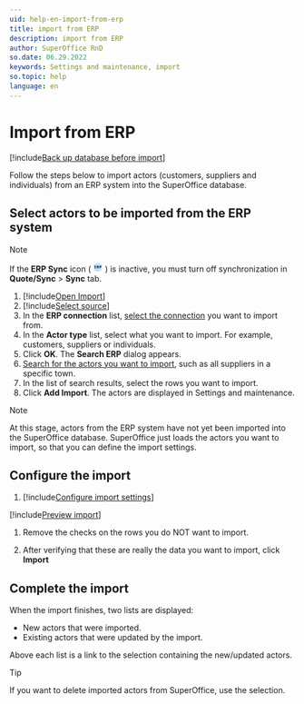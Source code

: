 ```yaml
---
uid: help-en-import-from-erp
title: import from ERP
description: import from ERP
author: SuperOffice RnD
so.date: 06.29.2022
keywords: Settings and maintenance, import
so.topic: help
language: en
---
```


# Import from ERP

[!include[Back up database before import](includes/caution-backup-before-import.md)]

Follow the steps below to import actors (customers, suppliers and individuals) from an ERP system into the SuperOffice database.

## Select actors to be imported from the ERP system

> [!NOTE]
> If the **ERP Sync** icon ( ![icon][img1] ) is inactive, you must turn off synchronization in **Quote/Sync** > **Sync** tab.

1. [!include[Open Import](includes/open-import.md)]
2. [!include[Select source](includes/select-source.md)]
3. In the **ERP connection** list, [select the connection][2] you want to import from.
4. In the **Actor type** list, select what you want to import. For example, customers, suppliers or individuals.
5. Click **OK**. The **Search ERP** dialog appears.
6. [Search for the actors you want to import][1], such as all suppliers in a specific town.
7. In the list of search results, select the rows you want to import.
8. Click **Add Import**. The actors are displayed in Settings and maintenance.

> [!NOTE]
> At this stage, actors from the ERP system have not yet been imported into the SuperOffice database. SuperOffice just loads the actors you want to import, so that you can define the import settings.

## Configure the import

1. [!include[Configure import settings](includes/configure-import-settings.md)]

[!include[Preview import](includes/step-preview-import.md)]

1. Remove the checks on the rows you do NOT want to import.

1. After verifying that these are really the data you want to import, click **Import**

## Complete the import

When the import finishes, two lists are displayed:

* New actors that were imported.
* Existing actors that were updated by the import.

Above each list is a link to the selection containing the new/updated actors.

> [!TIP]
> If you want to delete imported actors from SuperOffice, use the selection.

<!-- Referenced links -->
[1]: ../../options/learn/using-search-criteria.md
[2]: ../../../quote/learn/quote-sync/sync/index.md

<!-- Referenced images -->
[img1]: ../../../../media/icons/admin/import-erp-small.bmp
